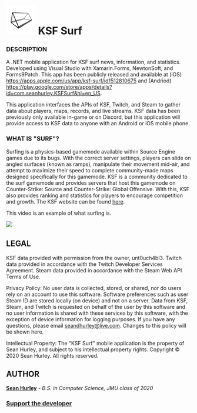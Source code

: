 # ![alt text](https://github.com/hurleysd/KSF_Surf/blob/master/KSF_Surf.iOS/Assets.xcassets/AppIcon.appiconset/Icon80.png "Title App Icon") KSF Surf

### DESCRIPTION
A .NET mobile application for KSF surf news, information, and statistics. Developed using Visual Studio with Xamarin.Forms, NewtonSoft, and Forms9Patch. This app has been publicly released and available at (iOS) https://apps.apple.com/us/app/ksf-surf/id1512810675 and (Andriod) https://play.google.com/store/apps/details?id=com.seanhurley.KSFSurf&hl=en_US.

This application interfaces the APIs of KSF, Twitch, and Steam to gather data about players, maps, records, and live streams. KSF data has been previously only available in-game or on Discord, but this application will provide access to KSF data to anyone with an Android or iOS mobile phone.

### WHAT IS "SURF"?

Surfing is a physics-based gamemode available within Source Engine games due to its bugs. With the correct server settings, players can slide on angled surfaces (known as ramps), manipulate their movement mid-air, and attempt to maximize their speed to complete community-made maps designed specifically for this gamemode. KSF is a community dedicated to the surf gamemode and provides servers that host this gamemode on Counter-Strike: Source and Counter-Strike: Global Offensive. With this, KSF also provides ranking and statistics for players to encourage competition and growth. The KSF website can be found [here](https://surftimer.com).

This video is an example of what surfing is. 

[![](http://img.youtube.com/vi/tn67W-nsi9M/0.jpg)](http://www.youtube.com/watch?v=tn67W-nsi9M "")

## LEGAL
KSF data provided with permission from the owner, unt0uch4bl3. Twitch data provided in accordance with the Twitch Developer Services Agreement. Steam data provided in accordance with the Steam Web API Terms of Use.

Privacy Policy: No user data is collected, stored, or shared, nor do users rely on an account to use this software. Software preferences such as user Steam ID are stored locally (on device) and not on a server. Data from KSF, Steam, and Twitch is requested on behalf of the user by this software and no user information is shared with these services by this software, with the exception of device information for logging purposes. If you have any questions, please email seandhurley@live.com. Changes to this policy will be shown here.

Intellectual Property: The \"KSF Surf\" mobile application is the property of Sean Hurley, and subject to his intellectual property rights. Copyright © 2020 Sean Hurley. All rights reserved.

## AUTHOR
**[Sean Hurley](https://www.linkedin.com/in/sean-hurley-a147bb1a0/)** - *B.S. in Computer Science, JMU class of 2020* 

### [Support the developer](https://paypal.me/ksfmobiledev)
